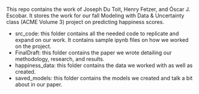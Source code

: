 This repo contains the work of Joseph Du Toit, Henry Fetzer, and Óscar J. Escobar. It stores the work for our fall Modeling with Data & Uncertainty class (ACME Volume 3) project on predicting happiness scores.

* src_code: this folder contains all the needed code to replicate and expand on our work. It contains sample ipynb files on how we worked on the project.
* FinalDraft: this folder contains the paper we wrote detailing our methodology, research, and results.
* happiness_data: this folder contains the data we worked with as well as created.
* saved_models: this folder contains the models we created and talk a bit about in our paper.

